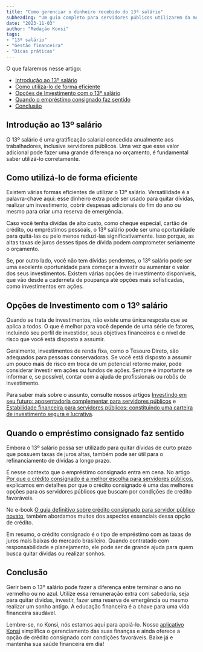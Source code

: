 ```yaml
---
title: "Como gerenciar o dinheiro recebido do 13º salário"
subheading: "Um guia completo para servidores públicos utilizarem da melhor forma o dinheiro do 13º salário"
date: "2023-11-03"
author: "Redação Konsi"
tags:
- "13º salário"
- "Gestão financeira"
- "Dicas práticas"
---
```


O que falaremos nesse artigo:

- [Introdução ao 13º salário](#introduction)
- [Como utilizá-lo de forma eficiente](#use-efficiently)
- [Opções de Investimento com o 13º salário](#investment-options)
- [Quando o empréstimo consignado faz sentido](#consingnado-loan-sense)
- [Conclusão](#conclusion)

## Introdução ao 13º salário<a name="introduction"></a>

O 13º salário é uma gratificação salarial concedida anualmente aos trabalhadores, inclusive servidores públicos. Uma vez que esse valor adicional pode fazer uma grande diferença no orçamento, é fundamental saber utilizá-lo corretamente.

## Como utilizá-lo de forma eficiente<a name="use-efficiently"></a>

Existem várias formas eficientes de utilizar o 13º salário. Versatilidade é a palavra-chave aqui: esse dinheiro extra pode ser usado para quitar dívidas, realizar um investimento, cobrir despesas adicionais do fim do ano ou mesmo para criar uma reserva de emergência.

Caso você tenha dívidas de alto custo, como cheque especial, cartão de crédito, ou empréstimos pessoais, o 13º salário pode ser uma oportunidade para quitá-las ou pelo menos reduzi-las significativamente. Isso porque, as altas taxas de juros desses tipos de dívida podem comprometer seriamente o orçamento.

Se, por outro lado, você não tem dívidas pendentes, o 13º salário pode ser uma excelente oportunidade para começar a investir ou aumentar o valor dos seus investimentos. Existem várias opções de investimento disponíveis, que vão desde a caderneta de poupança até opções mais sofisticadas, como investimentos em ações.

## Opções de Investimento com o 13º salário<a name="investment-options"></a>

Quando se trata de investimentos, não existe uma única resposta que se aplica a todos. O que é melhor para você depende de uma série de fatores, incluindo seu perfil de investidor, seus objetivos financeiros e o nível de risco que você está disposto a assumir.

Geralmente, investimentos de renda fixa, como o Tesouro Direto, são adequados para pessoas conservadoras. Se você está disposto a assumir um pouco mais de risco em troca de um potencial retorno maior, pode considerar investir em ações ou fundos de ações. Sempre é importante se informar e, se possível, contar com a ajuda de profissionais ou robôs de investimento.

Para saber mais sobre o assunto, consulte nossos artigos [Investindo em seu futuro: aposentadoria complementar para servidores públicos](./investindo-em-seu-futuro-aposentadoria-complementar-para-servidores-pblicos.md) e [Estabilidade financeira para servidores públicos: constituindo uma carteira de investimento segura e lucrativa](./constituindo-uma-carteira-de-investimento-segura-e-lucrativa.md).

## Quando o empréstimo consignado faz sentido<a name="consingnado-loan-sense"></a>

Embora o 13º salário possa ser utilizado para quitar dívidas de curto prazo que possuem taxas de juros altas, também pode ser útil para o refinanciamento de dívidas a longo prazo.

É nesse contexto que o empréstimo consignado entra em cena. No artigo [Por que o crédito consignado é a melhor escolha para servidores públicos](./por-que-o-crdito-consignado-a-melhor-escolha-para-servidores-pblicos.md), explicamos em detalhes por que o crédito consignado é uma das melhores opções para os servidores públicos que buscam por condições de crédito favoráveis.

No e-book [O guia definitivo sobre crédito consignado para servidor público novato](./o-guia-definitivo-sobre-crdito-consignado-para-servidor-pblico-novato.md), também abordamos muitos dos aspectos essenciais dessa opção de crédito. 

Em resumo, o crédito consignado é o tipo de empréstimo com as taxas de juros mais baixas do mercado brasileiro. Quando contratado com responsabilidade e planejamento, ele pode ser de grande ajuda para quem busca quitar dívidas ou realizar sonhos. 

## Conclusão<a name="conclusion"></a>

Gerir bem o 13º salário pode fazer a diferença entre terminar o ano no vermelho ou no azul. Utilize essa remuneração extra com sabedoria, seja para quitar dívidas, investir, fazer uma reserva de emergência ou mesmo realizar um sonho antigo. A educação financeira é a chave para uma vida financeira saudável.

Lembre-se, no Konsi, nós estamos aqui para apoiá-lo. Nosso [aplicativo Konsi](http://konsi.com.br/app-download) simplifica o gerenciamento das suas finanças e ainda oferece a opção de crédito consignado com condições favoráveis. Baixe já e mantenha sua saúde financeira em dia!